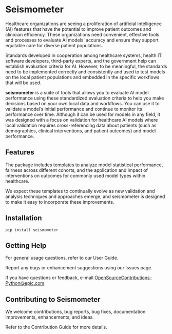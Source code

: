 # Seismometer

Healthcare organizations are seeing a proliferation of artificial intelligence (AI) features that have the potential to improve patient outcomes and clinician efficiency. These organizations need convenient, effective tools and processes to evaluate AI models’ accuracy and ensure they support equitable care for diverse patient populations.

Standards developed in cooperation among healthcare systems, health IT software developers, third-party experts, and the government help can establish evaluation criteria for AI. However, to be meaningful, the standards need to be implemented correctly and consistently and used to test models on the local patient populations and embedded in the specific workflows that will be used.

**seismometer** is a suite of tools that allows you to evaluate AI model performance using these standardized evaluation criteria to help you make decisions based on your own local data and workflows. You can use it to validate a model’s initial performance and continue to monitor its performance over time. Although it can be used for models in any field, it was designed with a focus on validation for healthcare AI models where local validation requires cross-referencing data about patients (such as demographics, clinical interventions, and patient outcomes) and model performance.


## Features

The package includes templates to analyze model statistical performance, fairness across different cohorts, and the application and impact of interventions on outcomes for commonly used model types within healthcare.

We expect these templates to continually evolve as new validation and analysis techniques and approaches emerge, and seismometer is designed to make it easy to incorporate these improvements.  

## Installation

`pip install seismometer`

## Getting Help

For general usage questions, refer to our User Guide.

Report any bugs or enhancement suggestions using our Issues page.  

If you have questions or feedback, e-mail <OpenSourceContributions-Python@epic.com>.

## Contributing to Seismometer

We welcome contributions, bug reports, bug fixes, documentation improvements, enhancements, and ideas.

Refer to the Contribution Guide for more details.
